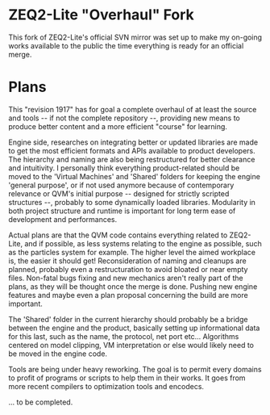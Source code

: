# ZEQ2-Lite "Overhaul" Fork

This fork of ZEQ2-Lite's official SVN mirror was set up to make my on-going works available to the public the time everything is ready for an official merge.

# Plans
This "revision 1917" has for goal a complete overhaul of at least the source and tools -- if not the complete repository --, providing new means to produce better content and a more efficient "course" for learning.

Engine side, researches on integrating better or updated libraries are made to get the most efficient formats and APIs available to product developers. The hierarchy and naming are also being restructured for better clearance and intuitivity. I personally think everything product-related should be moved to the 'Virtual Machines' and 'Shared' folders for keeping the engine 'general purpose', or if not used anymore because of contemporary relevance or QVM's initial purpose -- designed for strictly scripted structures --, probably to some dynamically loaded libraries. Modularity in both project structure and runtime is important for long term ease of development and performances.

Actual plans are that the QVM code contains everything related to ZEQ2-Lite, and if possible, as less systems relating to the engine as possible, such as the particles system for example. The higher level the aimed workplace is, the easier it should get! Reconsideration of naming and cleanups are planned, probably even a restructuration to avoid bloated or near empty files. Non-fatal bugs fixing and new mechanics aren't really part of the plans, as they will be thought once the merge is done. Pushing new engine features and maybe even a plan proposal concerning the build are more important.

The 'Shared' folder in the current hierarchy should probably be a bridge between the engine and the product, basically setting up informational data for this last, such as the name, the protocol, net port etc... Algorithms centered on model clipping, VM interpretation or else would likely need to be moved in the engine code.

Tools are being under heavy reworking. The goal is to permit every domains to profit of programs or scripts to help them in their works. It goes from more recent compilers to optimization tools and encodecs.

... to be completed.
